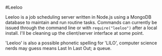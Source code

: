 #Leeloo

Leeloo is a job scheduling server written in Node.js using a MongoDB database to maintain and run routine tasks. Commands can currently be issued through the command line or with `require("leeloo")` after a local install. I'll be cleaning up the client/server interface at some point.

'Leeloo' is also a possible phonetic spelling for 'LILO', computer science nerds may guess means Last In Last Out; a queue.